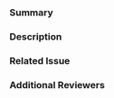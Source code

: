 ### Summary

<!--- General summary / title -->

### Description

<!--- Details of what you changed -->

### Related Issue

<!--- Link to issue where this is tracked -->

### Additional Reviewers

<!-- Any additional reviewers -->